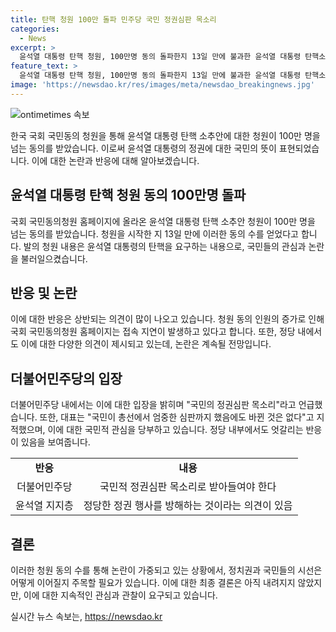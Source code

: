 ```yaml
---
title: 탄핵 청원 100만 돌파 민주당 국민 정권심판 목소리
categories:
  - News
excerpt: >
  윤석열 대통령 탄핵 청원, 100만명 동의 돌파한지 13일 만에 불과한 윤석열 대통령 탄핵소추안 즉각 발의 요청에 관한 청원이 100만 명을 넘는 동의를 기록했다. 국회 국민동의청원 홈페이지는 연일 접속 지연으로 고심하고 있는 가운데, 더불어민주당은 이를 국민의 정권심판 목소리로 받아들여 윤석열 대통령과 정부를 비판했다. 해당 청원에 동의한 100만 명 이상의 국민들의 목소리가, 국정을 둘러싼 논란을 더욱 가열시키고 있다.
feature_text: >
  윤석열 대통령 탄핵 청원, 100만명 동의 돌파한지 13일 만에 불과한 윤석열 대통령 탄핵소추안 즉각 발의 요청에 관한 청원이 100만 명을 넘는 동의를 기록했다. 국회 국민동의청원 홈페이지는 연일 접속 지연으로 고심하고 있는 가운데, 더불어민주당은 이를 국민의 정권심판 목소리로 받아들여 윤석열 대통령과 정부를 비판했다. 해당 청원에 동의한 100만 명 이상의 국민들의 목소리가, 국정을 둘러싼 논란을 더욱 가열시키고 있다.
image: 'https://newsdao.kr/res/images/meta/newsdao_breakingnews.jpg'
---
```


<p><img src="https://newsdao.kr/res/images/meta/newsdao_breakingnews.jpg" alt="ontimetimes 속보" /></p>

<p data-ke-size="size16">한국 국회 국민동의 청원을 통해 윤석열 대통령 탄핵 소추안에 대한 청원이 100만 명을 넘는 동의를 받았습니다. 이로써 윤석열 대통령의 정권에 대한 국민의 뜻이 표현되었습니다. 이에 대한 논란과 반응에 대해 알아보겠습니다.</p>

<h2 data-ke-size="size26">윤석열 대통령 탄핵 청원 동의 100만명 돌파</h2>

<p data-ke-size="size16">국회 국민동의청원 홈페이지에 올라온 윤석열 대통령 탄핵 소추안 청원이 100만 명을 넘는 동의를 받았습니다. 청원을 시작한 지 13일 만에 이러한 동의 수를 얻었다고 합니다. 발의 청원 내용은 윤석열 대통령의 탄핵을 요구하는 내용으로, 국민들의 관심과 논란을 불러일으켰습니다.</p>

<h2 data-ke-size="size26">반응 및 논란</h2>

<p data-ke-size="size16">이에 대한 반응은 상반되는 의견이 많이 나오고 있습니다. 청원 동의 인원의 증가로 인해 국회 국민동의청원 홈페이지는 접속 지연이 발생하고 있다고 합니다. 또한, 정당 내에서도 이에 대한 다양한 의견이 제시되고 있는데, 논란은 계속될 전망입니다.</p>

<h2 data-ke-size="size26">더불어민주당의 입장</h2>

<p data-ke-size="size16">더불어민주당 내에서는 이에 대한 입장을 밝히며 "국민의 정권심판 목소리"라고 언급했습니다. 또한, 대표는 "국민이 총선에서 엄중한 심판까지 했음에도 바뀐 것은 없다"고 지적했으며, 이에 대한 국민적 관심을 당부하고 있습니다. 정당 내부에서도 엇갈리는 반응이 있음을 보여줍니다.</p>

<table>
    <tbody>
        <tr>
            <td style="text-align: center; height: 17px;"><b>반응</b></td>
            <td style="text-align: center; height: 17px;"><b>내용</b></td>
        </tr>
        <tr>
            <td style="text-align: center; height: 17px;">더불어민주당</td>
            <td style="text-align: center; height: 17px;">국민적 정권심판 목소리로 받아들여야 한다</td>
        </tr>
        <tr>
            <td style="text-align: center; height: 17px;">윤석열 지지층</td>
            <td style="text-align: center; height: 17px;">정당한 정권 행사를 방해하는 것이라는 의견이 있음</td>
        </tr>
    </tbody>
</table>

<h2 data-ke-size="size26">결론</h2>

<p data-ke-size="size16">이러한 청원 동의 수를 통해 논란이 가중되고 있는 상황에서, 정치권과 국민들의 시선은 어떻게 이어질지 주목할 필요가 있습니다. 이에 대한 최종 결론은 아직 내려지지 않았지만, 이에 대한 지속적인 관심과 관찰이 요구되고 있습니다.</p>
실시간 뉴스 속보는, <a href="https://newsdao.kr" rel="dofollow">https://newsdao.kr</a>


